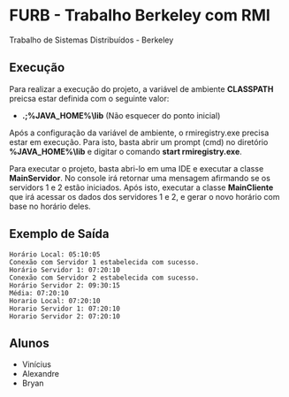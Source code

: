 # FURB - Trabalho Berkeley com RMI
Trabalho de Sistemas Distribuídos - Berkeley

## Execução
Para realizar a execução do projeto, a variável de ambiente <b>CLASSPATH</b> preicsa estar definida com o seguinte valor:
- <b>.;%JAVA_HOME%\lib</b> (Não esquecer do ponto inicial)

Após a configuração da variável de ambiente, o rmiregistry.exe precisa estar em execução. Para isto, basta abrir um prompt (cmd) no diretório <b>%JAVA_HOME%\lib</b> e digitar o comando <b>start rmiregistry.exe</b>.

Para executar o projeto, basta abri-lo em uma IDE e executar a classe <b>MainServidor</b>. No console irá retornar uma mensagem afirmando se os servidors 1 e 2 estão iniciados. Após isto, executar a classe <b>MainCliente</b> que irá acessar os dados dos servidores 1 e 2, e gerar o novo horário com base no horário deles.

## Exemplo de Saída
```
Horário Local: 05:10:05
Conexão com Servidor 1 estabelecida com sucesso.
Horário Servidor 1: 07:20:10
Conexão com Servidor 2 estabelecida com sucesso.
Horário Servidor 2: 09:30:15
Média: 07:20:10
Horario Local: 07:20:10
Horario Servidor 1: 07:20:10
Horario Servidor 2: 07:20:10
```

## Alunos
- Vinícius
- Alexandre
- Bryan
